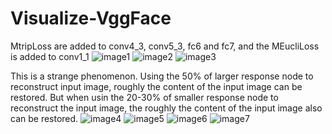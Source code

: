 # Visualize-VggFace

MtripLoss are added to conv4_3, conv5_3, fc6 and fc7, and the MEucliLoss is added to conv1_1
![image1](https://github.com/lakehui/Visualize-VggFace/tree/master/VGGFacenet/model/003.jpg)
![image2](https://github.com/lakehui/Visualize-VggFace/tree/master/VGGFacenet/model/backg.jpg)
![image3](https://github.com/lakehui/Visualize-VggFace/tree/master/VGGFacenet/back_pe.jpg)

This is a strange phenomenon. Using the 50% of larger response node to reconstruct input image, 
roughly the content of the input image can be restored. But when usin the 20-30% of smaller response 
node to reconstruct the input image, the roughly the content of the input image also can be restored.
![image4](https://github.com/lakehui/Visualize-VggFace/tree/master/VGGFacenet/reconst_08.jpg)
![image5](https://github.com/lakehui/Visualize-VggFace/tree/master/VGGFacenet/reconst_03.jpg)
![image6](https://github.com/lakehui/Visualize-VggFace/tree/master/VGGFacenet/reconstall.jpg)
![image7](https://github.com/lakehui/Visualize-VggFace/tree/master/VGGFacenet/reconst_09.jpg)

